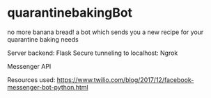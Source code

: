 # quarantinebakingBot
no more banana bread! a bot which sends you a new recipe for your quarantine baking needs

Server backend: Flask
Secure tunneling to localhost: Ngrok

Messenger API

Resources used: 
https://www.twilio.com/blog/2017/12/facebook-messenger-bot-python.html

